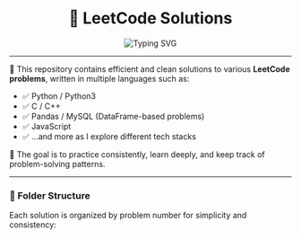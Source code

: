 <h1 align="center">🚀 LeetCode Solutions</h1>

<p align="center">
  <img src="https://readme-typing-svg.demolab.com?font=Fira+Code&size=22&pause=1000&center=true&vCenter=true&width=550&lines=Solving+LeetCode+in+Multiple+Languages+---+structured!;Python%2C+C++%2C+C%2C+Pandas%2C+JavaScript+and+More!" alt="Typing SVG" />
</p>

---

📁 This repository contains efficient and clean solutions to various **LeetCode problems**, written in multiple languages such as:

- ✅ Python / Python3
- ✅ C / C++
- ✅ Pandas / MySQL (DataFrame-based problems) 
- ✅ JavaScript
- ✅ ...and more as I explore different tech stacks

🧠 The goal is to practice consistently, learn deeply, and keep track of problem-solving patterns.

---

### 📂 Folder Structure

Each solution is organized by problem number for simplicity and consistency:

